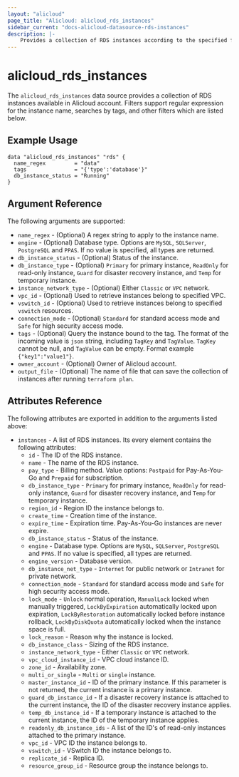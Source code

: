 ```yaml
---
layout: "alicloud"
page_title: "Alicloud: alicloud_rds_instances"
sidebar_current: "docs-alicloud-datasource-rds-instances"
description: |-
    Provides a collection of RDS instances according to the specified filters.
---
```


# alicloud\_rds\_instances

The `alicloud_rds_instances` data source provides a collection of RDS instances available in Alicloud account.
Filters support regular expression for the instance name, searches by tags, and other filters which are listed below.

## Example Usage

```
data "alicloud_rds_instances" "rds" {
  name_regex         = "data"
  tags               = "{'type':'database'}"
  db_instance_status = "Running"
}
```

## Argument Reference

The following arguments are supported:

* `name_regex` - (Optional) A regex string to apply to the instance name.
* `engine` - (Optional) Database type. Options are `MySQL`, `SQLServer`, `PostgreSQL` and `PPAS`. If no value is specified, all types are returned.
* `db_instance_status` - (Optional) Status of the instance.
* `db_instance_type` - (Optional) `Primary` for primary instance, `ReadOnly` for read-only instance, `Guard` for disaster recovery instance, and `Temp` for temporary instance.
* `instance_network_type` - (Optional) Either `Classic` or `VPC` network.
* `vpc_id` - (Optional) Used to retrieve instances belong to specified VPC.
* `vswitch_id` - (Optional) Used to retrieve instances belong to specified `vswitch` resources.
* `connection_mode` - (Optional) `Standard` for standard access mode and `Safe` for high security access mode.
* `tags` - (Optional) Query the instance bound to the tag. The format of the incoming value is `json` string, including `TagKey` and `TagValue`. `TagKey` cannot be null, and `TagValue` can be empty. Format example `{"key1":"value1"}`.
* `owner_account` - (Optional) Owner of Alicloud account.
* `output_file` - (Optional) The name of file that can save the collection of instances after running `terraform plan`.

## Attributes Reference

The following attributes are exported in addition to the arguments listed above:

* `instances` - A list of RDS instances. Its every element contains the following attributes:
  * `id` - The ID of the RDS instance.
  * `name` - The name of the RDS instance.
  * `pay_type` - Billing method. Value options: `Postpaid` for  Pay-As-You-Go and `Prepaid` for subscription.
  * `db_instance_type` - `Primary` for primary instance, `ReadOnly` for read-only instance, `Guard` for disaster recovery instance, and `Temp` for temporary instance.
  * `region_id` - Region ID the instance belongs to.
  * `create_time` - Creation time of the instance.
  * `expire_time` - Expiration time. Pay-As-You-Go instances are never expire.
  * `db_instance_status` - Status of the instance.
  * `engine` - Database type. Options are `MySQL`, `SQLServer`, `PostgreSQL` and `PPAS`. If no value is specified, all types are returned.
  * `engine_version` - Database version.
  * `db_instance_net_type` - `Internet` for public network or `Intranet` for private network.
  * `connection_mode` - `Standard` for standard access mode and `Safe` for high security access mode.
  * `lock_mode` - `Unlock` normal operation, `ManualLock` locked when manually triggered, `LockByExpiration` automatically locked upon expiration, `LockByRestoration` automatically locked before instance rollback, `LockByDiskQuota` automatically locked when the instance space is full.
  * `lock_reason` - Reason why the instance is locked.
  * `db_instance_class` - Sizing of the RDS instance.
  * `instance_network_type` - Either `Classic` or `VPC` network.
  * `vpc_cloud_instance_id` - VPC cloud instance ID.
  * `zone_id` - Availability zone.
  * `multi_or_single` - `Multi` or `single` instance.
  * `master_instance_id` - ID of the primary instance. If this parameter is not returned, the current instance is a primary instance.
  * `guard_db_instance_id` - If a disaster recovery instance is attached to the current instance, the ID of the disaster recovery instance applies.
  * `temp_db_instance_id` - If a temporary instance is attached to the current instance, the ID of the temporary instance applies.
  * `readonly_db_instance_ids` - A list of the ID's of read-only instances attached to the primary instance.
  * `vpc_id` - VPC ID the instance belongs to.
  * `vswitch_id` - VSwitch ID the instance belongs to.
  * `replicate_id` - Replica ID.
  * `resource_group_id` - Resource group the instance belongs to.
